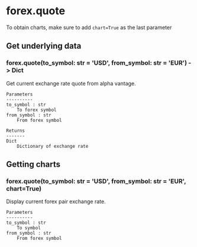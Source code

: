 # forex.quote

To obtain charts, make sure to add `chart=True` as the last parameter

## Get underlying data 
### forex.quote(to_symbol: str = 'USD', from_symbol: str = 'EUR') -> Dict

Get current exchange rate quote from alpha vantage.

    Parameters
    ----------
    to_symbol : str
        To forex symbol
    from_symbol : str
        From forex symbol

    Returns
    -------
    Dict
        Dictionary of exchange rate

## Getting charts 
### forex.quote(to_symbol: str = 'USD', from_symbol: str = 'EUR', chart=True)

Display current forex pair exchange rate.

    Parameters
    ----------
    to_symbol : str
        To symbol
    from_symbol : str
        From forex symbol
